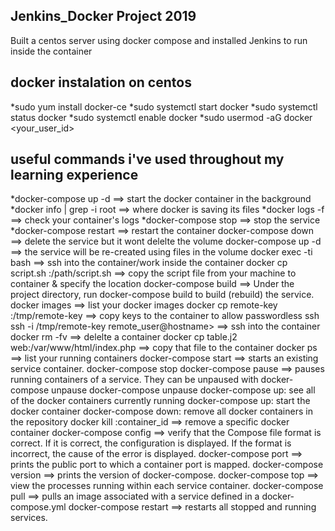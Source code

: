 ## Jenkins_Docker Project 2019 ##
Built a centos server using docker compose and installed Jenkins to run inside the container

## docker instalation on centos ##
*sudo yum install docker-ce
*sudo systemctl start docker
*sudo systemctl status docker
*sudo systemctl enable docker
*sudo usermod -aG docker <your_user_id>

## useful commands i've used throughout my learning experience ##
*docker-compose up -d ==> start the docker container in the background
*docker info | grep -i root ==> where docker is saving its files
*docker logs -f <container> ==> check your container's logs 
*docker-compose stop ==> stop the service
*docker-compose restart <container> ==> restart the container
docker-compose down ==> delete the service but it wont delelte the volume
docker-compose up -d  ==> the service will be re-created using files in the volume
docker exec -ti <container> bash ==> ssh into the container/work inside the container
docker cp script.sh <container>:/path/script.sh ==> copy the script file from your machine to container & specify the location
docker-compose build ==> Under the project directory,  run docker-compose build to build (rebuild) the service.
docker images ==> list your docker images
docker cp remote-key <container>:/tmp/remote-key ==> copy keys to the container to allow passwordless ssh
ssh -i /tmp/remote-key remote_user@hostname> ==> ssh into the container 
docker rm -fv <container-name> ==> delelte a container
docker cp table.j2 web:/var/www/html/index.php ==> copy that file to the container
docker ps ==> list your running containers
docker-compose start <service> ==> starts an existing service container.
docker-compose stop
docker-compose pause <service> ==> pauses running containers of a service. They can be unpaused with docker-compose unpause
docker-compose unpause
docker-compose up: see all of the docker containers currently running
docker-compose up: start the docker container
docker-compose down: remove all docker containers in the repository
docker kill :container_id ==> remove a specific docker container
docker-compose config ==> verify that the Compose file format is correct. If it is correct, the configuration is displayed. If the format is incorrect, the cause of the error is displayed.
docker-compose port ==> prints the public port to which a container port is mapped.
docker-compose version ==> prints the version of docker-compose.
docker-compose top ==> view the processes running within each service container.
docker-compose pull <service> ==> pulls an image associated with a service defined in a docker-compose.yml
docker-compose restart <service> ==> restarts all stopped and running services.
